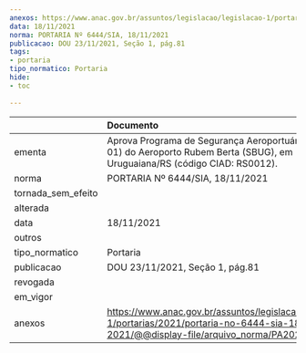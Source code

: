 ```yaml
---
anexos: https://www.anac.gov.br/assuntos/legislacao/legislacao-1/portarias/2021/portaria-no-6444-sia-18-11-2021/@@display-file/arquivo_norma/PA2021-6444.pdf
data: 18/11/2021
norma: PORTARIA Nº 6444/SIA, 18/11/2021
publicacao: DOU 23/11/2021, Seção 1, pág.81
tags:
- portaria
tipo_normatico: Portaria
hide: 
- toc 
 
---
```


|                    | Documento                                                                                                                                            |
|:-------------------|:-----------------------------------------------------------------------------------------------------------------------------------------------------|
| ementa             | Aprova Programa de Segurança Aeroportuária (Revisão 01) do Aeroporto Rubem Berta (SBUG), em Uruguaiana/RS (código CIAD: RS0012).                     |
| norma              | PORTARIA Nº 6444/SIA, 18/11/2021                                                                                                                     |
| tornada_sem_efeito |                                                                                                                                                      |
| alterada           |                                                                                                                                                      |
| data               | 18/11/2021                                                                                                                                           |
| outros             |                                                                                                                                                      |
| tipo_normatico     | Portaria                                                                                                                                             |
| publicacao         | DOU 23/11/2021, Seção 1, pág.81                                                                                                                      |
| revogada           |                                                                                                                                                      |
| em_vigor           |                                                                                                                                                      |
| anexos             | https://www.anac.gov.br/assuntos/legislacao/legislacao-1/portarias/2021/portaria-no-6444-sia-18-11-2021/@@display-file/arquivo_norma/PA2021-6444.pdf |